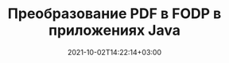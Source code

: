 ---
############################# Static ############################
layout: "autogen-gist"
date: 2021-10-02T14:22:14+03:00
draft: false
path: "ru/total/java/conversion/pdf-to-fodp/"
other_out_formats: "DOC DOCX DOCM DOT DOTX DOTM TXT RTF HTML HTM MHTML MHT XLS XLSX XLSM XLSB XLT XLTX XLTM XLAM CSV TSV DIF SXC FODS PPT PPTX PPTM PPS PPSX PPSM POT POTX POTM ODT OTT OTP ODP ODS EMZ WMZ SVG SVGZ XPS TEX DCM WMF EMF BMP PNG GIF JPEG TIFF ICO WEBP JP2 TGA PSB PSD EPUB MD DICOM FODP JPG"
ad_headline: "Конвертировать PDF в FODP | Java"
ad_description: "Наиболее точное решение для преобразования документов PDF в FODP для приложений Java."

############################# Head ############################
head_title: "Преобразование PDF в FODP на Java — API преобразования PDF"
head_description: "Преобразование PDF в FODP в приложениях Java. Быстрое и точное преобразование PDF в FODP API для Java для преобразования PDF в документы, изображения и более 100 других форматов файлов."

############################# Header ############################
title: "Преобразование PDF в FODP в приложениях Java"
description: "Преобразование файлов PDF в FODP в приложениях Java с помощью гибких функций преобразования документов для изменения внешнего вида преобразованного формата документа. Легко конвертируйте весь документ сразу или выберите определенные страницы файла PDF на основе выбранных номеров страниц или диапазонов страниц и конвертируйте в широкий спектр поддерживаемых форматов документов, таких как документы обработки Word, электронные таблицы Excel, презентации PowerPoint, Photoshop, электронные книги, Интернет и изображения."

############################# SubMenu ############################
submenu:
    enable: false

############################# Content ############################
content:
    enable: true
    block:
    - title_left: "Как конвертировать PDF в FODP на Java"
      content_left: |
          Преобразование файлов PDF в файлы FODP на Java с помощью трех простых шагов. Используя приведенный ниже пример кода, просмотрите преобразованный документ как есть или обработайте его для просмотра в виде HTML-файла без установки какого-либо внешнего программного обеспечения.

          -   Создайте новый экземпляр класса **Converter** и загрузите файл PDF.
          -   Установите **ConvertOptions** для типа файла FODP.
          -   Вызов метода **Convert** экземпляра класса **Converter** для преобразования в FODP
          -   Установить параметры для просмотра HTML
          -   Создайте объект **Viewer** для просмотра преобразованного FODP в формате HTML.
          
      title_right: "Инструкции по загрузке и установке"
      content_right: |
          Вам потребуются пространства имен `GroupDocs.Conversion` и `GroupDocs.Viewer` для преобразования более 100 документов и форматов файлов изображений, таких как PDF, Microsoft Word, Excel, PowerPoint, Project, Visio, Outlook, HTML и диаграммы. Изучите другие [Java API для документов Office](https://products.conholdate.com/total/java/), предлагаемые Conholdate.Total.
          
          Получите соответствующие файлы сборки из [загрузок](https://downloads.conholdate.com/total/java) или загрузите весь пакет из [Maven](https://repository.conholdate.com/webapp/#/artifacts/browse/tree/General/repo), чтобы добавить `Conholdate.Total for Java` прямо в вашу рабочую область.
          
      gisthash: "1b2b5b5a97415ef538ac358347f27174"
      gistfile: "pdf-to-word-conversion-in-java-and-html-viewer.java"

    - title_left: "Преобразование PDF в документы Word на Java"
      content_left: |
          Преобразование из PDF в документ Word в приложениях на основе Java становится проще с API Conholdate.Total. Файл PDF идеально преобразуется в файл Word (DOCX) и поддерживает дополнительный набор функций форматирования документа для настройки макета выходного файла в соответствии с вашими потребностями. Вы можете легко редактировать содержимое, такое как текст, таблицы, изображения и списки, из преобразованного документа Word.

          -   Создайте новый экземпляр класса **Converter** и загрузите **PDF** в качестве входного файла.
          -   Создайте экземпляр **WordProcessingConvertOptions** в качестве параметра преобразования.
          -   Вызов метода **Convert** экземпляра класса **Converter** для преобразования в **DOCX**
          
      title_right: "Извлечение информации из исходного документа"
      content_right: |
          Функция извлечения информации о документах не только позволяет получить основную информацию об исходном файле документа, но также поддерживает извлечение некоторой ценной информации, специфичной для формата файла, такой как даты начала и окончания проекта в файле Microsoft Project, любые ограничения печати документа PDF, список папок, заключенных в файле данных Outlook и т. д.

          Преобразуйте популярные форматы файлов документов в различных операционных системах, таких как Windows, Linux или macOS, используя среды разработки, такие как NetBeans, IntelliJ IDEA и Eclipse.
          
      gisthash: "1b2b5b5a97415ef538ac358347f27174"
      gistfile: "pdf-to-word-conversion.java"

    - title_left: "Преобразование PDF в Excel на Java"
      content_left: |
          Превратите электронные таблицы PDF в Excel, используя несколько строк кода Java. Содержимое файла PDF преобразуется в строки и столбцы рабочего листа Excel, которые можно легко редактировать по мере необходимости. Файл PDF можно преобразовать в следующие форматы электронных таблиц (XLS, XLSX, XLSM, XLSB, XLTX, XLT), OpenDocument (ODS, OTS) и Apple iWork Numbers.

          -   Создайте новый экземпляр класса **Converter** и загрузите **PDF** в качестве входного файла.
          -   Создайте экземпляр **SpreadsheetConvertOptions** в качестве параметра преобразования.
          -   Вызов метода **Convert** экземпляра класса **Converter** для преобразования в **XLSX**
        
      title_right: "Кэширование результатов преобразованного документа"
      content_right: |
          В некоторых случаях размер преобразованного документа больше, и для преобразования требуется время. Библиотека преобразования документов предлагает функцию кэширования для эффективного управления такими ситуациями и ускорения повторяющегося процесса преобразования. Включите интерфейс ICache для работы с настраиваемой реализацией кэша с помощью точки расширения и управляйте преобразованием кэша по своему усмотрению.

          Результат преобразования по умолчанию сохраняется на локальном диске, но любой тип кэш-хранилища может поддерживаться путем реализации соответствующих интерфейсов, таких как Amazon S3, Dropbox, Google Drive, Windows Azure, Reddis или любой другой.
          
      gisthash: "1b2b5b5a97415ef538ac358347f27174"
      gistfile: "pdf-to-excel-conversion.java"

    - title_left: "Преобразование PDF в PowerPoint на Java"
      content_left: |
          Преобразование слайдов PDF в PowerPoint (PPT, PPTX) выполняется быстрее с Conholdate.Total для API Java. После преобразования вы можете легко редактировать презентации и слайды PowerPoint в Microsoft PowerPoint.

          -   Создайте новый экземпляр класса **Converter** и загрузите **PDF** в качестве входного файла.
          -   Создайте экземпляр **PresentationConvertOptions** в качестве параметра преобразования.
          -   Вызов метода **Convert** экземпляра класса **Converter** для преобразования в **PPTX**
          
      title_right: "Загрузка и преобразование удаленных документов"
      content_right: |
          Используя Conholdate.Total для Java, разработчики могут загружать и преобразовывать документы из различных удаленных мест и ресурсов облачного хранилища документов, таких как Amazon S3, Microsoft Azure Blob, FTP, локальный диск, поток или простой URL-адрес. Вам просто нужно указать метод для получения удаленного потока документов, а затем передать его классу Converter в качестве конструктора.
          
          [Библиотека преобразования Java в PDF](https://products.groupdocs.com/conversion/java/) также поддерживает загрузку и преобразование документов, защищенных паролем, в ваших приложениях на основе Java.
          
      gisthash: "1b2b5b5a97415ef538ac358347f27174"
      gistfile: "pdf-to-powerpoint-conversion.java"

    - title_left: "Преобразование PDF в изображения в Java"
      content_left: |
          Преобразование PDF в форматы изображений, такие как JPG, PNG, GIF, BMP, TIFF и многие другие, с точным качеством изображения и разрешением. Преобразуйте весь файл PDF или выберите одну из выбранных страниц для преобразования в изображения.

          -   Создайте новый экземпляр класса **Converter** и загрузите **PDF** в качестве входного файла.
          -   Объявите делегат **SavePageStream** для сохранения преобразованной страницы документа в поток
          -   Укажите **JPG** в качестве желаемого выходного формата, передав ему объект **ImageConvertOptions**
          -   Вызов метода **Convert** экземпляра класса **Converter** для преобразования в **JPG**
          
      title_right: "Добавление текстовых или графических водяных знаков в документы"
      content_right: |
          Точно преобразовывайте документы точно так же, как исходный файл, и применяйте текстовые или графические водяные знаки к преобразованным страницам документа. Штампуйте водяные знаки с умом, используя небольшой набор параметров водяных знаков для управления шрифтом, цветом, шириной, высотой, углом поворота, прозрачностью и размещением водяного знака на фоне страниц документа.
          
          Автоматическое определение формата исходного документа — еще одна полезная функция для извлечения самого расширения файла в некоторых случаях, когда исходный файл представлен в виде потока байтов. Разработчики также могут получить полный список всех поддерживаемых форматов преобразования при преобразовании одного документа в другой формат файла, вызвав метод **GetPossibleConversions** объекта Converter.
          
      gisthash: "1b2b5b5a97415ef538ac358347f27174"
      gistfile: "pdf-to-image-conversion.java"

############################# About Formats ############################
about_formats:
    enable: false
############################# More Formats ############################
more_formats:
    enable: true
    auto: false
    other_out_formats: DOC DOCX DOCM DOT DOTX DOTM TXT RTF HTML HTM MHTML MHT XLS XLSX XLSM XLSB XLT XLTX XLTM XLAM CSV TSV DIF SXC FODS PPT PPTX PPTM PPS PPSX PPSM POT POTX POTM ODT OTT OTP ODP ODS EMZ WMZ SVG SVGZ XPS TEX DCM WMF EMF BMP PNG GIF JPEG TIFF ICO WEBP JP2 TGA PSB PSD EPUB MD DICOM FODP JPG
############################# Back to top ###############################
back_to_top:
  enable: true
---